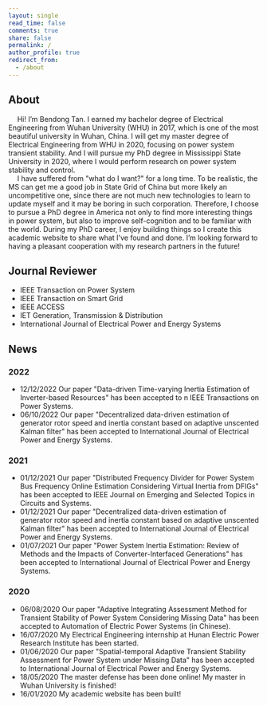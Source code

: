 ```yaml
---
layout: single
read_time: false
comments: true
share: false
permalink: /
author_profile: true
redirect_from:
  - /about
---
```

## About
&emsp; Hi! I’m Bendong Tan. I earned my bachelor degree of Electrical Engineering from Wuhan University (WHU) in 2017, which is one of the most beautiful university in Wuhan, China. I will get my master degree of Electrical Engineering from WHU in 2020, focusing on power system transient stability. And I will pursue my PhD degree in Mississippi State University in 2020, where I would perform research on power system stability and control.   
&emsp; I have suffered from "what do I want?" for a long time. To be realistic, the MS can get me a good job in State Grid of China but more likely an uncompetitive one, since there are not much new technologies to learn to update myself and it may be boring in such corporation. Therefore, I choose to pursue a PhD degree in America not only to find more interesting things in power system, but also to improve self-cognition and to be familiar with the world. During my PhD career, I enjoy building things so I create this academic website to share what I've found and done. I’m looking forward to having a pleasant cooperation with my research partners in the future!   

## Journal Reviewer
* IEEE Transaction on Power System
* IEEE Transaction on Smart Grid
* IEEE ACCESS
* IET Generation, Transmission & Distribution
* International Journal of Electrical Power and Energy Systems  

## News
### 2022
* 12/12/2022 Our paper "Data-driven Time-varying Inertia Estimation of Inverter-based Resources" has been accepted to n IEEE Transactions on Power Systems.
* 06/10/2022 Our paper "Decentralized data-driven estimation of generator rotor speed and inertia constant based on adaptive unscented Kalman filter" has been accepted to International Journal of Electrical Power and Energy Systems.
### 2021
* 01/12/2021 Our paper "Distributed Frequency Divider for Power System Bus Frequency Online Estimation Considering Virtual Inertia from DFIGs" has been accepted to IEEE Journal on Emerging and Selected Topics in Circuits and Systems.
* 01/12/2021 Our paper "Decentralized data-driven estimation of generator rotor speed and inertia constant based on adaptive unscented Kalman filter" has been accepted to International Journal of Electrical Power and Energy Systems.
* 01/07/2021 Our paper "Power System Inertia Estimation: Review of Methods and the Impacts of Converter-Interfaced Generations" has been accepted to International Journal of Electrical Power and Energy Systems.

### 2020
* 06/08/2020 Our paper "Adaptive Integrating Assessment Method for Transient Stability of Power System Considering Missing Data" has been accepted to Automation of Electric Power Systems (in Chinese).
* 16/07/2020 My Electrical Engineering internship at Hunan Electric Power Research Institute has been started.
* 01/06/2020 Our paper "Spatial-temporal Adaptive Transient Stability Assessment for Power System under Missing Data" has been accepted to International Journal of Electrical Power and Energy Systems.
* 18/05/2020 The master defense has been done online! My master in Wuhan University is finished!
* 16/01/2020 My academic website has been built!

